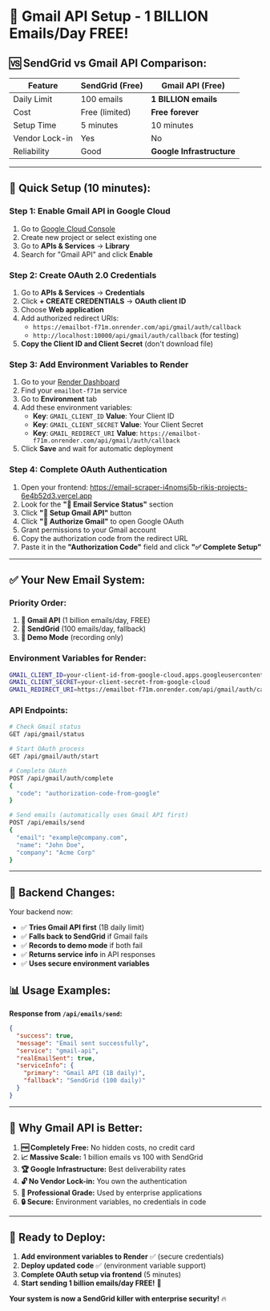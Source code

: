 # 🎉 Gmail API Setup - 1 BILLION Emails/Day FREE!

## 🆚 **SendGrid vs Gmail API Comparison:**

| Feature | SendGrid (Free) | Gmail API (Free) |
|---------|----------------|------------------|
| Daily Limit | 100 emails | **1 BILLION emails** |
| Cost | Free (limited) | **Free forever** |
| Setup Time | 5 minutes | 10 minutes |
| Vendor Lock-in | Yes | No |
| Reliability | Good | **Google Infrastructure** |

---

## 🚀 **Quick Setup (10 minutes):**

### Step 1: Enable Gmail API in Google Cloud
1. Go to [Google Cloud Console](https://console.cloud.google.com/)
2. Create new project or select existing one
3. Go to **APIs & Services** → **Library**
4. Search for "Gmail API" and click **Enable**

### Step 2: Create OAuth 2.0 Credentials
1. Go to **APIs & Services** → **Credentials**
2. Click **+ CREATE CREDENTIALS** → **OAuth client ID**
3. Choose **Web application**
4. Add authorized redirect URIs:
   - `https://emailbot-f71m.onrender.com/api/gmail/auth/callback`
   - `http://localhost:10000/api/gmail/auth/callback` (for testing)
5. **Copy the Client ID and Client Secret** (don't download file)

### Step 3: Add Environment Variables to Render
1. Go to your [Render Dashboard](https://dashboard.render.com)
2. Find your `emailbot-f71m` service
3. Go to **Environment** tab
4. Add these environment variables:
   - **Key**: `GMAIL_CLIENT_ID` **Value**: Your Client ID
   - **Key**: `GMAIL_CLIENT_SECRET` **Value**: Your Client Secret
   - **Key**: `GMAIL_REDIRECT_URI` **Value**: `https://emailbot-f71m.onrender.com/api/gmail/auth/callback`
5. Click **Save** and wait for automatic deployment

### Step 4: Complete OAuth Authentication
1. Open your frontend: https://email-scraper-i4nomsj5b-rikis-projects-6e4b52d3.vercel.app
2. Look for the **"📧 Email Service Status"** section
3. Click **"🚀 Setup Gmail API"** button
4. Click **"🔐 Authorize Gmail"** to open Google OAuth
5. Grant permissions to your Gmail account
6. Copy the authorization code from the redirect URL
7. Paste it in the **"Authorization Code"** field and click **"✅ Complete Setup"**

---

## ✅ **Your New Email System:**

### **Priority Order:**
1. **🥇 Gmail API** (1 billion emails/day, FREE)
2. **🥈 SendGrid** (100 emails/day, fallback)
3. **🥉 Demo Mode** (recording only)

### **Environment Variables for Render:**
```bash
GMAIL_CLIENT_ID=your-client-id-from-google-cloud.apps.googleusercontent.com
GMAIL_CLIENT_SECRET=your-client-secret-from-google-cloud
GMAIL_REDIRECT_URI=https://emailbot-f71m.onrender.com/api/gmail/auth/callback
```

### **API Endpoints:**
```bash
# Check Gmail status
GET /api/gmail/status

# Start OAuth process
GET /api/gmail/auth/start

# Complete OAuth
POST /api/gmail/auth/complete
{
  "code": "authorization-code-from-google"
}

# Send emails (automatically uses Gmail API first)
POST /api/emails/send
{
  "email": "example@company.com",
  "name": "John Doe",
  "company": "Acme Corp"
}
```

---

## 🔧 **Backend Changes:**

Your backend now:
- ✅ **Tries Gmail API first** (1B daily limit)
- ✅ **Falls back to SendGrid** if Gmail fails
- ✅ **Records to demo mode** if both fail
- ✅ **Returns service info** in API responses
- ✅ **Uses secure environment variables**

## 📊 **Usage Examples:**

**Response from `/api/emails/send`:**
```json
{
  "success": true,
  "message": "Email sent successfully",
  "service": "gmail-api",
  "realEmailSent": true,
  "serviceInfo": {
    "primary": "Gmail API (1B daily)",
    "fallback": "SendGrid (100 daily)"
  }
}
```

---

## 🎯 **Why Gmail API is Better:**

1. **🆓 Completely Free:** No hidden costs, no credit card
2. **📈 Massive Scale:** 1 billion emails vs 100 with SendGrid
3. **🏆 Google Infrastructure:** Best deliverability rates
4. **🔓 No Vendor Lock-in:** You own the authentication
5. **💪 Professional Grade:** Used by enterprise applications
6. **🔒 Secure:** Environment variables, no credentials in code

---

## 🚀 **Ready to Deploy:**

1. **Add environment variables to Render** ✅ (secure credentials)
2. **Deploy updated code** ✅ (environment variable support)
3. **Complete OAuth setup via frontend** (5 minutes)
4. **Start sending 1 billion emails/day FREE!** 🎉

**Your system is now a SendGrid killer with enterprise security!** 🔥 